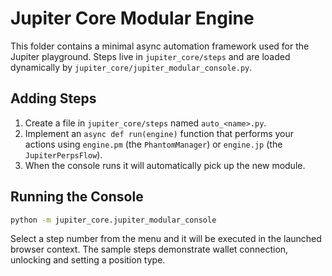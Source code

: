 # Jupiter Core Modular Engine

This folder contains a minimal async automation framework used for the Jupiter
playground.  Steps live in `jupiter_core/steps` and are loaded dynamically by
`jupiter_core/jupiter_modular_console.py`.

## Adding Steps

1. Create a file in `jupiter_core/steps` named `auto_<name>.py`.
2. Implement an `async def run(engine)` function that performs your actions using
   `engine.pm` (the `PhantomManager`) or `engine.jp` (the `JupiterPerpsFlow`).
3. When the console runs it will automatically pick up the new module.

## Running the Console

```bash
python -m jupiter_core.jupiter_modular_console
```

Select a step number from the menu and it will be executed in the launched
browser context.  The sample steps demonstrate wallet connection,
unlocking and setting a position type.
